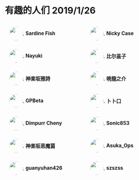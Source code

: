 <h1>
    有趣的人们
    <date>2019/1/26</date>
</h1>

<style>
    q::before {
        content: "“";
    }
    q::after {
        content: "”";
    }
    .friendly-link-box > a {
        display: block;
        padding: 1em;
    }
    .friendly-link-box a:hover {
        background: transparent;
    }
    .friendly-link-box a:active {
        background: transparent;
    }
    a h2 {
        font-size: 1.1em;
        padding-left: 0.3em;
        display: inline-block;
        box-sizing: border-box;
        width: calc(100% - 3em);
        vertical-align: middle;
        margin: 0;
    }
    .friendly-link-box {
        position: relative;
        flex: 1 0 12.5em;
        height: 5em;
        box-sizing: content-box;
        overflow: hidden;
    }
    .friendly-link-box:hover {
        z-index: 1;
        background-color: rgba(0, 0, 0, 0.8);
        overflow: visible;
    }
    .friendly-link-info {
        position: absolute;
        top: 5rem;
        width: 100%;
        box-sizing: border-box;
        padding: 1em;
        background-color: rgba(0, 0, 0, 0.8);
        font-size: 80%;
        word-break: break-all;
    }
    .friendly-link-avatar {
        width: 3em;
        height: 3em;
        border-radius: 50%;
        border-width: 0;
        vertical-align: middle;
    }
    #friendly-link-flexContainer {
        display: flex;
        flex-wrap: wrap;
    }
    .sns {
        margin-top: 1em;
    }
</style>

<!--Go meet some other friends?-->

<div id="friendly-link-flexContainer">
    <div class="friendly-link-box">
        <a href="http://www.sardinefish.com">
            <img class="friendly-link-avatar" src="//www2.sardinefish.com/account/user/face/getFace.php?uid=SardineFish">
            <h2>Sardine Fish</h2>
        </a>
        <div class="friendly-link-info">
            Ta 公开发表的东西很少，但是与我的聊天记录能绕地球两周半
        </div>
    </div>
    <div class="friendly-link-box">
        <a href="https://ncase.me/">
            <img class="friendly-link-avatar" src="//github.com/ncase.png?size=216">
            <h2>Nicky Case</h2>
        </a>
        <div class="friendly-link-info">
            程序员中的艺术家，艺术家中的程序员
        </div>
    </div>
    <div class="friendly-link-box">
        <a href="https://www.nayuki.io/">
            <img class="friendly-link-avatar" src="//github.com/nayuki.png?size=216">
            <h2>Nayuki</h2>
        </a>
        <div class="friendly-link-info">
            算法、编码和数学
        </div>
    </div>
    <div class="friendly-link-box">
        <a href="https://tomli.blog/">
            <img class="friendly-link-avatar" src="//tvax4.sinaimg.cn/crop.186.85.745.745.216/48ab9a77ly8frqc77eq7aj20t811aqdt.jpg">
            <h2>比尔盖子</h2>
        </a>
        <div class="friendly-link-info">
            高深莫测的大佬（我们仍未知道他们所讨论的 BSE 和 PSE 的意思
        </div>
    </div>
    <div class="friendly-link-box">
        <a href="//yoooooooooo.com/yashi">
            <img class="friendly-link-avatar" src="//avatars1.githubusercontent.com/u/2824841?v=3&s=460">
            <h2>神楽坂雅詩</h2>
        </a>
        <div class="friendly-link-info">
            可爱的<span class="hard-to-see">女装</span>男孩子，全栈工程师一枚
        </div>
    </div>
    <div class="friendly-link-box">
        <a href="https://blog.silversky.moe">
            <img class="friendly-link-avatar" src="//tva2.sinaimg.cn/large/005QHKeDjw8fb11iajhxcj30ro0rowgf.jpg">
            <h2>暁龍之介</h2>
        </a>
        <div class="friendly-link-info">
            硬件与运维 dalao<span class="hard-to-see">，是个变态（← ta 自己说的</span>
            <div class="sns">
                微博 <a href="https://weibo.com/AkatsukiRyuu">@暁龍之介_Icarus更新姬</a><br>
                Twitter <a href="https://twitter.com/AkatsukiRyuu">@AkatsukiRyuu</a>
            </div>
        </div>
    </div>
    <div class="friendly-link-box">
        <a href="http://gpbeta.com">
            <img class="friendly-link-avatar" src="//tva3.sinaimg.cn/large/6a6bd9c5gw1f68m1blcf4j2050050dg4.jpg">
            <h2>GPBeta</h2>
        </a>
        <div class="friendly-link-info">
            SAO Utils 的开发者<span class="hard-to-see">，现已成为社畜</span>
        </div>
    </div>
    <div class="friendly-link-box">
        <a href="http://mouto.org/">
            <img class="friendly-link-avatar" src="//github.com/itorr.png?size=216">
            <h2>卜卜口</h2>
        </a>
        <div class="friendly-link-info">
            又名“itorr”<span class="hard-to-see">、“偷偷揉”</span>，Web 开发者
        </div>
    </div>
    <div class="friendly-link-box">
        <a href="http://im.dimpurr.com">
            <img class="friendly-link-avatar" src="//tva3.sinaimg.cn/large/5ac786bbjw8eujhhwyr0oj20qx0qxk0n.jpg">
            <h2>Dimpurr Cheny</h2>
        </a>
        <div class="friendly-link-info">
            WordPress <a href="http://blog.dimpurr.com/clearision">Clearision</a> 主题作者
        </div>
    </div>
    <div class="friendly-link-box">
        <a href="https://blog.853lab.com/">
            <img class="friendly-link-avatar" src="//cdn.853lab.com/wp-content/uploads/2018/04/cropped-20180406064718.png">
            <h2>Sonic853</h2>
        </a>
        <div class="friendly-link-info">
            （暗中观察.jpg
        </div>
    </div>
    <div class="friendly-link-box">
        <a href="https://meowqvq.wordpress.com/">
            <img class="friendly-link-avatar" src="//secure.gravatar.com/avatar/1897e44f93b6578a0e9d890e52b64958?s=216">
            <h2>神楽坂恶魔菌</h2>
        </a>
        <div class="friendly-link-info">
            一个天然呆的家伙（神楽坂？
        </div>
    </div>
    <div class="friendly-link-box">
        <a href="https://ops.moe/">
            <img class="friendly-link-avatar" src="//blog-asuka.oss-cn-beijing.aliyuncs.com/Avatar.png">
            <h2>Asuka_Ops</h2>
        </a>
        <div class="friendly-link-info">
            曾梦想着开发同人游戏的中二少年，但由于学业过重而被迫放弃<br>
            一同被放弃的似乎还有 ta 的无数个博客（x
        </div>
    </div>
    <div class="friendly-link-box">
        <a href="http://www.pc426.com/">
            <img class="friendly-link-avatar" src="//tva2.sinaimg.cn/crop.1262.2.716.716.216/4a954ac6gw1ewupfj4320j21kw0zk1eb.jpg">
            <h2>guanyuhan426</h2>
        </a>
        <div class="friendly-link-info">
            由 <a href="http://space.bilibili.com/123484">bilibili</a> 的《东京印象》系列视频关注的 UP 主
        </div>
    </div>
    <!-- <div class="friendly-link-box">
        <a href="https://www.xzzte.cn">
            <img class="friendly-link-avatar" src="//cdn.xzzte.cn/zy/tx.jpg">
            <h2>ly12lil</h2>
        </a>
        <div class="friendly-link-info">
            旧博客已坠毁，请允许我做一个悲伤的表情（x
        </div>
    </div> -->
    <div class="friendly-link-box">
        <a href="http://blog.hakugyokurou.net">
            <img class="friendly-link-avatar" src="//cn.gravatar.com/avatar/fa72aa9177a7bda1cf3827c2bcb55a21?s=216&d=mm&r=g">
            <h2>szszss</h2>
        </a>
        <div class="friendly-link-info">
            16 年春做 MC 的 Mod 玩时看的教程的博主，现在应该是图形学菊苣了吧
        </div>
    </div>
</div>